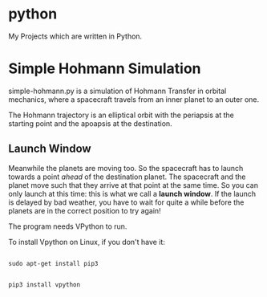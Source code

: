 # python
My Projects which are written in Python.

<h1>Simple Hohmann Simulation</h1>
simple-hohmann.py is a simulation of Hohmann Transfer in orbital mechanics, where a spacecraft travels from an inner planet to an outer one. 

The Hohmann trajectory is an elliptical orbit with the periapsis at the starting point and the apoapsis at the destination.

<h2>Launch Window</h2>
Meanwhile the planets are moving too. So the spacecraft has to launch towards a point <i>ahead</i> of the destination planet. The spacecraft and the planet move such that they arrive at that point at the same time. So you can only launch at this time: this is what we call a <b>launch window</b>. If the launch is delayed by bad weather, you have to wait for quite a while before the planets are in the correct position to try again!


The program needs VPython to run.


To install Vpython on Linux, if you don't have it:

<code>
sudo apt-get install pip3

pip3 install vpython
</code>
